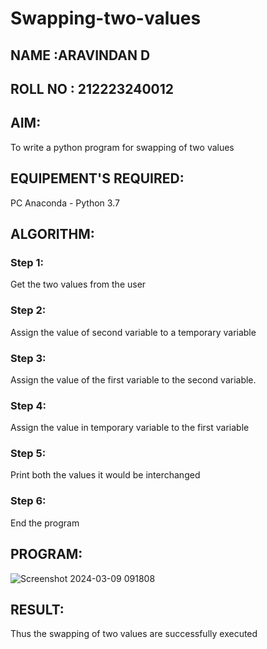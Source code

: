 # Swapping-two-values

## NAME :ARAVINDAN D
## ROLL NO : 212223240012

## AIM:
To write a python program for swapping of two values
## EQUIPEMENT'S REQUIRED: 
PC
Anaconda - Python 3.7
## ALGORITHM: 
### Step 1:
Get the two values from the user
### Step 2: 
Assign the value of second variable to a temporary variable 
### Step 3: 
Assign the value of the first variable to the second variable.
### Step 4:  
Assign the value in temporary variable to the first variable
### Step 5: 
Print both the values it would be interchanged
### Step 6: 
End the program
## PROGRAM:


![Screenshot 2024-03-09 091808](https://github.com/Aravindan2006/Swapping-two-values/assets/151760062/276c560a-b990-46ac-b612-93357c9f225a)



## RESULT:
Thus the swapping of two values are successfully executed



